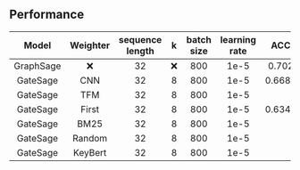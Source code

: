 ## Performance

|Model|Weighter|sequence length|k|batch size|learning rate|ACC|MRR|nDCG@10|AUC|
|:-:|:-:|:-:|:-:|:-:|:-:|:-:|:-:|:-:|:-:|
|GraphSage|:x:|32|:x:|800|1e-5|0.702|0.937|0.8411|0.9920|
|GateSage|CNN|32|8|800|1e-5|0.6689|0.7684|0.8212|0.9903|
|GateSage|TFM|32|8|800|1e-5|||||
|GateSage|First|32|8|800|1e-5|0.6342|0.7411|0.8008|0.9889|
|GateSage|BM25|32|8|800|1e-5|||||
|GateSage|Random|32|8|800|1e-5|||||
|GateSage|KeyBert|32|8|800|1e-5|||||
